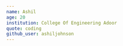 ```yaml
---
name: Ashil
age: 20
institution: College Of Engineering Adoor
quote: coding
github_user: ashiljohnson
---
```

